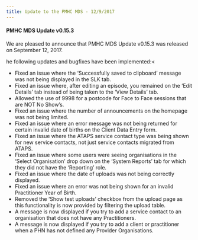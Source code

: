 ```yaml
---
title: Update to the PMHC MDS - 12/9/2017
---
```


#### PMHC MDS Update v0.15.3

We are pleased to announce that PMHC MDS Update v0.15.3 was released on September 12, 2017.

he following updates and bugfixes have been implemented:<

* Fixed an issue where the ‘Successfully saved to clipboard’ message was not being displayed in the SLK tab.
* Fixed an issue where, after editing an episode, you remained on the ‘Edit Details’ tab instead of being taken to the ‘View Details’ tab.
* Allowed the use of 9998 for a postcode for Face to Face sessions that are NOT No Show’s.
* Fixed an issue where the number of announcements on the homepage was not being limited.
* Fixed an issue where an error message was not being returned for certain invalid date of births on the Client Data Entry form.
* Fixed an issue where the ATAPS service contact type was being shown for new service contacts, not just service contacts migrated from ATAPS.
* Fixed an issue where some users were seeing organisations in the ‘Select Organisation’ drop down on the ‘System Reports’ tab for which they did not have the ‘Reporting’ role.
* Fixed an issue where the date of uploads was not being correctly displayed.
* Fixed an issue where an error was not being shown for an invalid Practitioner Year of Birth.
* Removed the ‘Show test uploads’ checkbox from the upload page as this functionality is now provided by filtering the upload table.
* A message is now displayed if you try to add a service contact to an organisation that does not have any Practitioners.
* A message is now displayed if you try to add a client or practitioner when a PHN has not defined any Provider Organisations.

